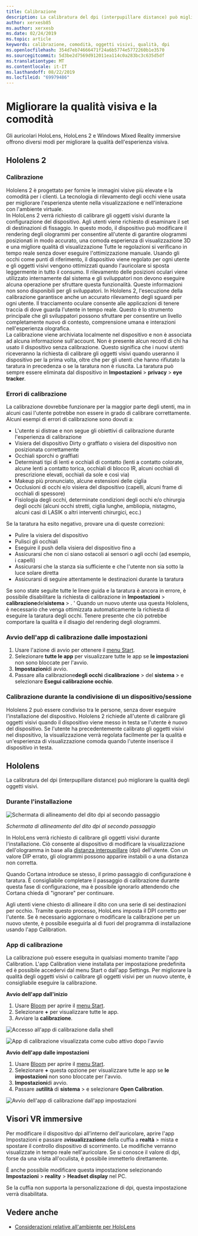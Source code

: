 ```yaml
---
title: Calibrazione
description: La calibratura del dpi (interpupillare distance) può migliorare la qualità degli oggetti visivi. Sia HoloLens che gli auricolari a realtà mista di Windows offrono modi per personalizzare il dispositivo.
author: xerxesb85
ms.author: xerxesb
ms.date: 02/24/2019
ms.topic: article
keywords: calibrazione, comodità, oggetti visivi, qualità, dpi
ms.openlocfilehash: 354d7eb74666471f24a6b5774e5772260b1e3570
ms.sourcegitcommit: 5d3be2d7569d912011ea114c0a283bc3c635d5df
ms.translationtype: MT
ms.contentlocale: it-IT
ms.lasthandoff: 08/22/2019
ms.locfileid: "69979486"
---
```

# <a name="improve-visual-quality-and-comfort"></a>Migliorare la qualità visiva e la comodità
Gli auricolari HoloLens, HoloLens 2 e Windows Mixed Reality immersive offrono diversi modi per migliorare la qualità dell'esperienza visiva. 

## <a name="hololens-2"></a>Hololens 2

### <a name="calibration"></a>Calibrazione

Hololens 2 è progettato per fornire le immagini visive più elevate e la comodità per i clienti. La tecnologia di rilevamento degli occhi viene usata per migliorare l'esperienza utente nella visualizzazione e nell'interazione con l'ambiente virtuale.  
In HoloLens 2 verrà richiesto di calibrare gli oggetti visivi durante la configurazione del dispositivo. Agli utenti viene richiesto di esaminare il set di destinazioni di fissaggio. In questo modo, il dispositivo può modificare il rendering degli ologrammi per consentire all'utente di garantire ologrammi posizionati in modo accurato, una comoda esperienza di visualizzazione 3D e una migliore qualità di visualizzazione Tutte le regolazioni si verificano in tempo reale senza dover eseguire l'ottimizzazione manuale. Usando gli occhi come punti di riferimento, il dispositivo viene regolato per ogni utente e gli oggetti visivi vengono ottimizzati quando l'auricolare si sposta leggermente in tutto il consumo. Il rilevamento delle posizioni oculari viene utilizzato internamente dal sistema e gli sviluppatori non devono eseguire alcuna operazione per sfruttare questa funzionalità. Queste informazioni non sono disponibili per gli sviluppatori. In Hololens 2, l'esecuzione della calibrazione garantisce anche un accurato rilevamento degli sguardi per ogni utente. Il tracciamento oculare consente alle applicazioni di tenere traccia di dove guarda l'utente in tempo reale. Questo è lo strumento principale che gli sviluppatori possono sfruttare per consentire un livello completamente nuovo di contesto, comprensione umana e interazioni nell'esperienza olografica.  
La calibrazione viene archiviata localmente nel dispositivo e non è associata ad alcuna informazione sull'account. Non è presente alcun record di chi ha usato il dispositivo senza calibrazione. Questo significa che i nuovi utenti riceveranno la richiesta di calibrare gli oggetti visivi quando useranno il dispositivo per la prima volta, oltre che per gli utenti che hanno rifiutato la taratura in precedenza o se la taratura non è riuscita. La taratura può sempre essere eliminata dal dispositivo in **Impostazioni** > **privacy** > **eye tracker**. 

### <a name="calibration-failures"></a>Errori di calibrazione

La calibrazione dovrebbe funzionare per la maggior parte degli utenti, ma in alcuni casi l'utente potrebbe non essere in grado di calibrare correttamente.  
Alcuni esempi di errori di calibrazione sono dovuti a:
- L'utente si distrae e non segue gli obiettivi di calibrazione durante l'esperienza di calibrazione
- Visiera del dispositivo Dirty o graffiato o visiera del dispositivo non posizionata correttamente 
- Occhiali sporchi o graffiati
- Determinati tipi di lenti e occhiali di contatto (lenti a contatto colorate, alcune lenti a contatto torica, occhiali di blocco IR, alcuni occhiali di prescrizione elevati, occhiali da sole e così via)
- Makeup più pronunciato, alcune estensioni delle ciglia
- Occlusioni di occhi e/o visiera del dispositivo (capelli, alcuni frame di occhiali di spessore)
- Fisiologia degli occhi, determinate condizioni degli occhi e/o chirurgia degli occhi (alcuni occhi stretti, ciglia lunghe, ambliopia, nistagmo, alcuni casi di LASIK o altri interventi chirurgici, ecc.)

Se la taratura ha esito negativo, provare una di queste correzioni: 
- Pulire la visiera del dispositivo
- Pulisci gli occhiali
- Eseguire il push della visiera del dispositivo fino a
- Assicurarsi che non ci siano ostacoli ai sensori o agli occhi (ad esempio, i capelli) 
- Assicurarsi che la stanza sia sufficiente e che l'utente non sia sotto la luce solare diretta
- Assicurarsi di seguire attentamente le destinazioni durante la taratura

Se sono state seguite tutte le linee guida e la taratura è ancora in errore, è possibile disabilitare la richiesta di calibrazione in **Impostazioni** > **calibrazione**del**sistema** > . ' Quando un nuovo utente usa questa Hololens, è necessario che venga ottimizzata automaticamente la richiesta di eseguire la taratura degli occhi. Tenere presente che ciò potrebbe comportare la qualità e il disagio del rendering degli ologrammi.

### <a name="launching-the-calibration-app-from-settings"></a>Avvio dell'app di calibrazione dalle impostazioni
1. Usare l'azione di avvio per ottenere il [menu Start](navigating-the-windows-mixed-reality-home.md#start-menu).
2. Selezionare **tutte le app** per visualizzare tutte le app se **le impostazioni** non sono bloccate per l'avvio.
3. **Impostazioni**di avvio.
4. Passare alla calibrazione**degli occhi** di**calibrazione** > del **sistema** > e selezionare **Esegui calibrazione occhio**.

### <a name="calibration-when-sharing-a-device--session"></a>Calibrazione durante la condivisione di un dispositivo/sessione

Hololens 2 può essere condiviso tra le persone, senza dover eseguire l'installazione del dispositivo. Hololens 2 richiede all'utente di calibrare gli oggetti visivi quando il dispositivo viene messo in testa se l'utente è nuovo del dispositivo. Se l'utente ha precedentemente calibrato gli oggetti visivi nel dispositivo, la visualizzazione verrà regolata facilmente per la qualità e un'esperienza di visualizzazione comoda quando l'utente inserisce il dispositivo in testa. 


## <a name="hololens"></a>Hololens

La calibratura del dpi (interpupillare distance) può migliorare la qualità degli oggetti visivi.

### <a name="during-setup"></a>Durante l'installazione

![Schermata di allineamento del dito dpi al secondo passaggio](images/ipd-finger-alignment-300px.jpg)<br>

*Schermata di allineamento del dito dpi al secondo passaggio*

In HoloLens verrà richiesto di calibrare gli oggetti visivi durante l'installazione. Ciò consente al dispositivo di modificare la visualizzazione dell'ologramma in base alla [distanza interpupillare](https://en.wikipedia.org/wiki/Interpupillary_distance) (dpi) dell'utente. Con un valore DIP errato, gli ologrammi possono apparire instabili o a una distanza non corretta.

Quando Cortana introduce se stesso, il primo passaggio di configurazione è taratura. È consigliabile completare il passaggio di calibrazione durante questa fase di configurazione, ma è possibile ignorarlo attendendo che Cortana chieda di "ignorare" per continuare.

Agli utenti viene chiesto di allineare il dito con una serie di sei destinazioni per occhio. Tramite questo processo, HoloLens imposta il DPI corretto per l'utente. Se è necessario aggiornare o modificare la calibrazione per un nuovo utente, è possibile eseguirla al di fuori del programma di installazione usando l'app Calibration.

### <a name="calibration-app"></a>App di calibrazione

La calibrazione può essere eseguita in qualsiasi momento tramite l'app Calibration. L'app Calibration viene installata per impostazione predefinita ed è possibile accedervi dal menu Start o dall'app Settings. Per migliorare la qualità degli oggetti visivi o calibrare gli oggetti visivi per un nuovo utente, è consigliabile eseguire la calibrazione.

**Avvio dell'app dall'inizio**
1. Usare [Bloom](gestures.md#bloom) per aprire il [menu Start](navigating-the-windows-mixed-reality-home.md#start-menu).
2. Selezionare **+** per visualizzare tutte le app.
3. Avviare la **calibrazione**.

![Accesso all'app di calibrazione dalla shell](images/calibration-shell.png)

![App di calibrazione visualizzata come cubo attivo dopo l'avvio](images/calibration-livecube-200px.png)

**Avvio dell'app dalle impostazioni**
1. Usare [Bloom](gestures.md#bloom) per aprire il [menu Start](navigating-the-windows-mixed-reality-home.md#start-menu).
2. Selezionare **+** questa opzione per visualizzare tutte le app se **le impostazioni** non sono bloccate per l'avvio.
3. **Impostazioni**di avvio.
4. Passare a**utilità** di **sistema** > e selezionare **Open Calibration**.

![Avvio dell'app di calibrazione dall'app impostazioni](images/calibration-settings-500px.jpg)


## <a name="immersive-headsets"></a>Visori VR immersive

Per modificare il dispositivo dpi all'interno dell'auricolare, aprire l'app Impostazioni e passare a**visualizzazione** della cuffia a **realtà** > mista e spostare il controllo dispositivo di scorrimento. Le modifiche verranno visualizzate in tempo reale nell'auricolare. Se si conosce il valore di dpi, forse da una visita all'oculista, è possibile immetterlo direttamente.

È anche possibile modificare questa impostazione selezionando **Impostazioni** > **reality** > **Headset display** nel PC.

Se la cuffia non supporta la personalizzazione di dpi, questa impostazione verrà disabilitata.

## <a name="see-also"></a>Vedere anche
* [Considerazioni relative all'ambiente per HoloLens](environment-considerations-for-hololens.md)
